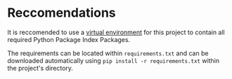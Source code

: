 # Reccomendations
It is reccomended to use a [virtual environment](https://docs.python.org/3/library/venv.html) for this project to contain all required Python Package Index Packages.

The requirements can be located within `requirements.txt` and can be downloaded automatically using `pip install -r requirements.txt` within the project's directory.